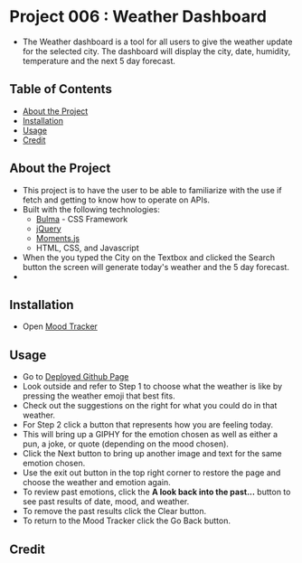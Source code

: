 # Project 006 : Weather Dashboard

- The Weather dashboard is a tool for all users to give the weather update for the selected city. The dashboard will display the city, date, humidity, temperature and the next 5 day forecast. 

## Table of Contents

- [About the Project](#about-the-project)
- [Installation](#installation)
- [Usage](#usage)
- [Credit](#credit)

## About the Project

- This project is to have the user to be able to familiarize with the use if fetch and getting to know how to operate on APIs. 
- Built with the following technologies:
    - [Bulma](https://bulma.io/) - CSS Framework 
    - [jQuery](https://jquery.com/)
    - [Moments.js](https://momentjs.com/)
    - HTML, CSS, and Javascript
- When the you typed the City on the Textbox and clicked the Search button the screen will generate today's weather and the 5 day forecast. 
- 

## Installation

- Open [Mood Tracker](https://chabivz.github.io/Mood-Tracker/) 

## Usage

- Go to [Deployed Github Page](https://chabivz.github.io/Mood-Tracker/)
- Look outside and refer to Step 1 to choose what the weather is like by pressing the weather emoji that best fits.
- Check out the suggestions on the right for what you could do in that weather.
- For Step 2 click a button that represents how you are feeling today.
- This will bring up a GIPHY for the emotion chosen as well as either a pun, a joke, or quote (depending on the mood chosen).
- Click the Next button to bring up another image and text for the same emotion chosen.
- Use the exit out button in the top right corner to restore the page and choose the weather and emotion again.
- To review past emotions, click the **A look back into the past...** button to see past results of date, mood, and weather.
- To remove the past results click the Clear button.
- To return to the Mood Tracker click the Go Back button.


## Credit
